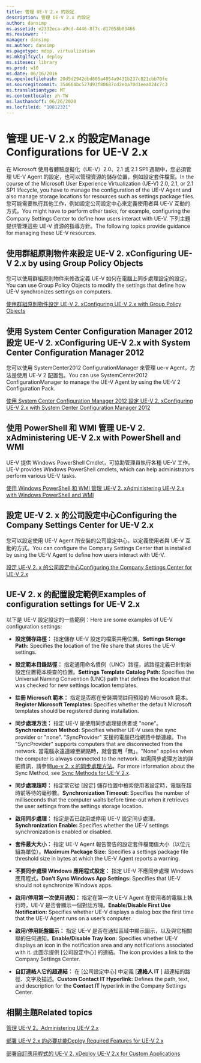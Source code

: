```yaml
---
title: 管理 UE-V 2.x 的設定
description: 管理 UE-V 2.x 的設定
author: dansimp
ms.assetid: e2332eca-a9cd-4446-8f7c-d17058b03466
ms.reviewer: ''
manager: dansimp
ms.author: dansimp
ms.pagetype: mdop, virtualization
ms.mktglfcycl: deploy
ms.sitesec: library
ms.prod: w10
ms.date: 06/16/2016
ms.openlocfilehash: 20d5d2942dbd805a4054a9431b237c821cbb70fe
ms.sourcegitcommit: 354664bc527d93f80687cd2eba70d1eea024c7c3
ms.translationtype: MT
ms.contentlocale: zh-TW
ms.lasthandoff: 06/26/2020
ms.locfileid: "10812321"
---
```

# <span data-ttu-id="c8077-103">管理 UE-V 2.x 的設定</span><span class="sxs-lookup"><span data-stu-id="c8077-103">Manage Configurations for UE-V 2.x</span></span>


<span data-ttu-id="c8077-104">在 Microsoft 使用者體驗虛擬化（UE-V）2.0、2.1 或 2.1 SP1 週期中，您必須管理 UE-V Agent 的設定，也可以管理資源的儲存位置，例如設定套件檔案。</span><span class="sxs-lookup"><span data-stu-id="c8077-104">In the course of the Microsoft User Experience Virtualization (UE-V) 2.0, 2.1, or 2.1 SP1 lifecycle, you have to manage the configuration of the UE-V Agent and also manage storage locations for resources such as settings package files.</span></span> <span data-ttu-id="c8077-105">您可能需要執行其他工作，例如設定公司設定中心來定義使用者與 UE-V 互動的方式。</span><span class="sxs-lookup"><span data-stu-id="c8077-105">You might have to perform other tasks, for example, configuring the Company Settings Center to define how users interact with UE-V.</span></span> <span data-ttu-id="c8077-106">下列主題提供管理這些 UE-V 資源的指導方針。</span><span class="sxs-lookup"><span data-stu-id="c8077-106">The following topics provide guidance for managing these UE-V resources.</span></span>

## <span data-ttu-id="c8077-107">使用群組原則物件來設定 UE-V 2. x</span><span class="sxs-lookup"><span data-stu-id="c8077-107">Configuring UE-V 2.x by using Group Policy Objects</span></span>


<span data-ttu-id="c8077-108">您可以使用群組原則物件來修改定義 UE-V 如何在電腦上同步處理設定的設定。</span><span class="sxs-lookup"><span data-stu-id="c8077-108">You can use Group Policy Objects to modify the settings that define how UE-V synchronizes settings on computers.</span></span>

[<span data-ttu-id="c8077-109">使用群組原則物件設定 UE-V 2. x</span><span class="sxs-lookup"><span data-stu-id="c8077-109">Configuring UE-V 2.x with Group Policy Objects</span></span>](configuring-ue-v-2x-with-group-policy-objects-both-uevv2.md)

## <span data-ttu-id="c8077-110">使用 System Center Configuration Manager 2012 設定 UE-V 2. x</span><span class="sxs-lookup"><span data-stu-id="c8077-110">Configuring UE-V 2.x with System Center Configuration Manager 2012</span></span>


<span data-ttu-id="c8077-111">您可以使用 SystemCenter2012 ConfigurationManager 來管理 ue-v Agent，方法是使用 UE-V 2 配置包。</span><span class="sxs-lookup"><span data-stu-id="c8077-111">You can use SystemCenter2012 ConfigurationManager to manage the UE-V Agent by using the UE-V 2 Configuration Pack.</span></span>

[<span data-ttu-id="c8077-112">使用 System Center Configuration Manager 2012 設定 UE-V 2. x</span><span class="sxs-lookup"><span data-stu-id="c8077-112">Configuring UE-V 2.x with System Center Configuration Manager 2012</span></span>](configuring-ue-v-2x-with-system-center-configuration-manager-2012-both-uevv2.md)

## <span data-ttu-id="c8077-113">使用 PowerShell 和 WMI 管理 UE-V 2. x</span><span class="sxs-lookup"><span data-stu-id="c8077-113">Administering UE-V 2.x with PowerShell and WMI</span></span>


<span data-ttu-id="c8077-114">UE-V 提供 Windows PowerShell Cmdlet，可協助管理員執行各種 UE-V 工作。</span><span class="sxs-lookup"><span data-stu-id="c8077-114">UE-V provides Windows PowerShell cmdlets, which can help administrators perform various UE-V tasks.</span></span>

[<span data-ttu-id="c8077-115">使用 Windows PowerShell 和 WMI 管理 UE-V 2. x</span><span class="sxs-lookup"><span data-stu-id="c8077-115">Administering UE-V 2.x with Windows PowerShell and WMI</span></span>](administering-ue-v-2x-with-windows-powershell-and-wmi-both-uevv2.md)

## <span data-ttu-id="c8077-116">設定 UE-V 2. x 的公司設定中心</span><span class="sxs-lookup"><span data-stu-id="c8077-116">Configuring the Company Settings Center for UE-V 2.x</span></span>


<span data-ttu-id="c8077-117">您可以設定使用 UE-V Agent 所安裝的公司設定中心，以定義使用者與 UE-V 互動的方式。</span><span class="sxs-lookup"><span data-stu-id="c8077-117">You can configure the Company Settings Center that is installed by using the UE-V Agent to define how users interact with UE-V.</span></span>

[<span data-ttu-id="c8077-118">設定 UE-V 2. x 的公司設定中心</span><span class="sxs-lookup"><span data-stu-id="c8077-118">Configuring the Company Settings Center for UE-V 2.x</span></span>](configuring-the-company-settings-center-for-ue-v-2x-both-uevv2.md)

## <span data-ttu-id="c8077-119">UE-V 2. x 的配置設定範例</span><span class="sxs-lookup"><span data-stu-id="c8077-119">Examples of configuration settings for UE-V 2.x</span></span>


<span data-ttu-id="c8077-120">以下是 UE-V 設定設定的一些範例：</span><span class="sxs-lookup"><span data-stu-id="c8077-120">Here are some examples of UE-V configuration settings:</span></span>

-   <span data-ttu-id="c8077-121">**設定儲存路徑：** 指定儲存 UE-V 設定的檔案共用位置。</span><span class="sxs-lookup"><span data-stu-id="c8077-121">**Settings Storage Path:** Specifies the location of the file share that stores the UE-V settings.</span></span>

-   <span data-ttu-id="c8077-122">**設定範本目錄路徑：** 指定通用命名慣例（UNC）路徑，該路徑定義已針對新設定位置範本檢查的位置。</span><span class="sxs-lookup"><span data-stu-id="c8077-122">**Settings Template Catalog Path:** Specifies the Universal Naming Convention (UNC) path that defines the location that was checked for new settings location templates.</span></span>

-   <span data-ttu-id="c8077-123">**註冊 Microsoft 範本：** 指定是否應在安裝期間註冊預設的 Microsoft 範本。</span><span class="sxs-lookup"><span data-stu-id="c8077-123">**Register Microsoft Templates:** Specifies whether the default Microsoft templates should be registered during installation.</span></span>

-   <span data-ttu-id="c8077-124">**同步處理方法：** 指定 UE-V 是使用同步處理提供者或 "none"。</span><span class="sxs-lookup"><span data-stu-id="c8077-124">**Synchronization Method:** Specifies whether UE-V uses the sync provider or "none".</span></span> <span data-ttu-id="c8077-125">"SyncProvider" 支援的電腦已從網路中斷連線。</span><span class="sxs-lookup"><span data-stu-id="c8077-125">The "SyncProvider" supports computers that are disconnected from the network.</span></span> <span data-ttu-id="c8077-126">當電腦永遠連線至網路時，就會套用「無」。</span><span class="sxs-lookup"><span data-stu-id="c8077-126">"None" applies when the computer is always connected to the network.</span></span> <span data-ttu-id="c8077-127">如需同步處理方法的詳細資訊，請參閱[ue-v 2. x 的同步處理方法](sync-methods-for-ue-v-2x-both-uevv2.md)。</span><span class="sxs-lookup"><span data-stu-id="c8077-127">For more information about the Sync Method, see [Sync Methods for UE-V 2.x](sync-methods-for-ue-v-2x-both-uevv2.md).</span></span>

-   <span data-ttu-id="c8077-128">**同步處理超時：** 指定當它從 [設定] 儲存位置中檢索使用者設定時，電腦在超時前等待的毫秒數。</span><span class="sxs-lookup"><span data-stu-id="c8077-128">**Synchronization Timeout:** Specifies the number of milliseconds that the computer waits before time-out when it retrieves the user settings from the settings storage location.</span></span>

-   <span data-ttu-id="c8077-129">**啟用同步處理：** 指定是否已啟用或停用 UE-V 設定同步處理。</span><span class="sxs-lookup"><span data-stu-id="c8077-129">**Synchronization Enable:** Specifies whether the UE-V settings synchronization is enabled or disabled.</span></span>

-   <span data-ttu-id="c8077-130">**套件最大大小：** 指定 UE-V Agent 報告警告的設定套件檔閾值大小（以位元組為單位）。</span><span class="sxs-lookup"><span data-stu-id="c8077-130">**Maximum Package Size:** Specifies a settings package file threshold size in bytes at which the UE-V Agent reports a warning.</span></span>

-   <span data-ttu-id="c8077-131">**不要同步處理 Windows 應用程式設定：** 指定 UE-V 不應同步處理 Windows 應用程式。</span><span class="sxs-lookup"><span data-stu-id="c8077-131">**Don’t Sync Windows App Settings:** Specifies that UE-V should not synchronize Windows apps.</span></span>

-   <span data-ttu-id="c8077-132">**啟用/停用第一次使用通知：** 指定在第一次 UE-V Agent 在使用者的電腦上執行時，UE-V 是否會顯示一個對話方塊。</span><span class="sxs-lookup"><span data-stu-id="c8077-132">**Enable/Disable First Use Notification:** Specifies whether UE-V displays a dialog box the first time that the UE-V Agent runs on a user’s computer.</span></span>

-   <span data-ttu-id="c8077-133">**啟用/停用託盤圖示：** 指定 UE-V 是否在通知區域中顯示圖示，以及與它相關聯的任何通知。</span><span class="sxs-lookup"><span data-stu-id="c8077-133">**Enable/Disable Tray Icon:** Specifies whether UE-V displays an icon in the notification area and any notifications associated with it.</span></span> <span data-ttu-id="c8077-134">此圖示提供 [公司設定中心] 的連結。</span><span class="sxs-lookup"><span data-stu-id="c8077-134">The icon provides a link to the Company Settings Center.</span></span>

-   <span data-ttu-id="c8077-135">**自訂連絡人它的超連結：** 在 [公司設定中心] 中定義 [**連絡人 IT** ] 超連結的路徑、文字及描述。</span><span class="sxs-lookup"><span data-stu-id="c8077-135">**Custom Contact IT Hyperlink:** Defines the path, text, and description for the **Contact IT** hyperlink in the Company Settings Center.</span></span>






## <span data-ttu-id="c8077-136">相關主題</span><span class="sxs-lookup"><span data-stu-id="c8077-136">Related topics</span></span>


[<span data-ttu-id="c8077-137">管理 UE-V 2。</span><span class="sxs-lookup"><span data-stu-id="c8077-137">Administering UE-V 2.x</span></span>](administering-ue-v-2x-new-uevv2.md)

[<span data-ttu-id="c8077-138">部署 UE-V 2.x 的必要功能</span><span class="sxs-lookup"><span data-stu-id="c8077-138">Deploy Required Features for UE-V 2.x</span></span>](deploy-required-features-for-ue-v-2x-new-uevv2.md)

[<span data-ttu-id="c8077-139">部署自訂應用程式的 UE-V 2. x</span><span class="sxs-lookup"><span data-stu-id="c8077-139">Deploy UE-V 2.x for Custom Applications</span></span>](deploy-ue-v-2x-for-custom-applications-new-uevv2.md)

 

 





